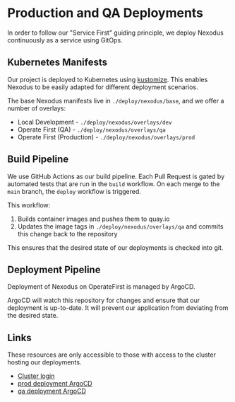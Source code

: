 # Production and QA Deployments

In order to follow our "Service First" guiding principle, we deploy Nexodus continuously as a service using GitOps.

## Kubernetes Manifests

Our project is deployed to Kubernetes using [kustomize](https://kustomize.io/).
This enables Nexodus to be easily adapted for different deployment scenarios.

The base Nexodus manifests live in `./deploy/nexodus/base`, and we offer a number of overlays:

- Local Development - `./deploy/nexodus/overlays/dev`
- Operate First (QA) - `./deploy/nexodus/overlays/qa`
- Operate First (Production) - `./deploy/nexodus/overlays/prod`

## Build Pipeline

We use GitHub Actions as our build pipeline.
Each Pull Request is gated by automated tests that are run in the `build` workflow.
On each merge to the `main` branch, the `deploy` workflow is triggered.

This workflow:

1. Builds container images and pushes them to quay.io
1. Updates the image tags in `./deploy/nexodus/overlays/qa` and commits this change back to the repository

This ensures that the desired state of our deployments is checked into git.

## Deployment Pipeline

Deployment of Nexodus on OperateFirst is managed by ArgoCD.

ArgoCD will watch this repository for changes and ensure that our deployment is up-to-date.
It will prevent our application from deviating from the desired state.

## Links

These resources are only accessible to those with access to the cluster hosting our deployments.

- [Cluster login](https://console-openshift-console.apps.open-svc-sts.k1wl.p1.openshiftapps.com/)
- [prod deployment ArgoCD](https://openshift-gitops-server-openshift-gitops.apps.open-svc-sts.k1wl.p1.openshiftapps.com/applications/openshift-gitops/nexodus?view=tree&resource=)
- [qa deployment ArgoCD](https://openshift-gitops-server-openshift-gitops.apps.open-svc-sts.k1wl.p1.openshiftapps.com/applications/openshift-gitops/nexodus-qa?view=tree&resource=)